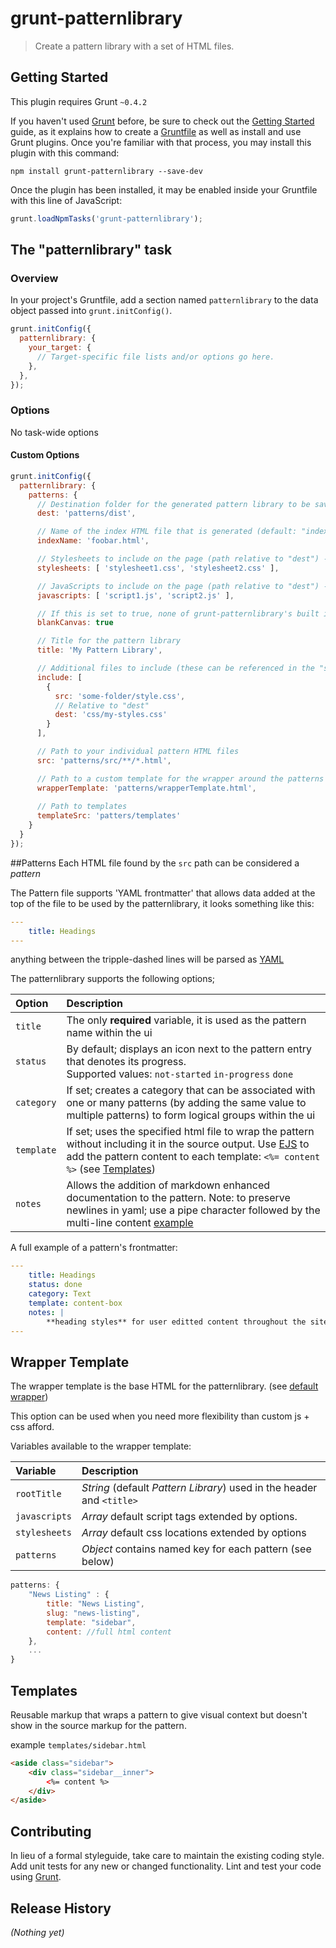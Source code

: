 # grunt-patternlibrary

> Create a pattern library with a set of HTML files.

## Getting Started
This plugin requires Grunt `~0.4.2`

If you haven't used [Grunt](http://gruntjs.com/) before, be sure to check out the [Getting Started](http://gruntjs.com/getting-started) guide, as it explains how to create a [Gruntfile](http://gruntjs.com/sample-gruntfile) as well as install and use Grunt plugins. Once you're familiar with that process, you may install this plugin with this command:

```shell
npm install grunt-patternlibrary --save-dev
```

Once the plugin has been installed, it may be enabled inside your Gruntfile with this line of JavaScript:

```js
grunt.loadNpmTasks('grunt-patternlibrary');
```

## The "patternlibrary" task

### Overview
In your project's Gruntfile, add a section named `patternlibrary` to the data object passed into `grunt.initConfig()`.

```js
grunt.initConfig({
  patternlibrary: {
    your_target: {
      // Target-specific file lists and/or options go here.
    },
  },
});
```

### Options
No task-wide options

#### Custom Options

```js
grunt.initConfig({
  patternlibrary: {
    patterns: {
      // Destination folder for the generated pattern library to be saved in
      dest: 'patterns/dist',

      // Name of the index HTML file that is generated (default: "index.html")
      indexName: 'foobar.html',

      // Stylesheets to include on the page (path relative to "dest") -- will be output in sequential order in the HEAD of the document
      stylesheets: [ 'stylesheet1.css', 'stylesheet2.css' ],

      // JavaScripts to include on the page (path relative to "dest") -- wil be output in sequential order at the bottom of the BODY tag in the document
      javascripts: [ 'script1.js', 'script2.js' ],

      // If this is set to true, none of grunt-patternlibrary's built in CSS or JS will be brought through to the output (optional)
      blankCanvas: true

      // Title for the pattern library
      title: 'My Pattern Library',

      // Additional files to include (these can be referenced in the "stylesheets" and "javascripts" options above)
      include: [
        {
          src: 'some-folder/style.css',
          // Relative to "dest"
          dest: 'css/my-styles.css'
        }
      ],

      // Path to your individual pattern HTML files
      src: 'patterns/src/**/*.html',

      // Path to a custom template for the wrapper around the patterns
      wrapperTemplate: 'patterns/wrapperTemplate.html',
      
      // Path to templates
      templateSrc: 'patters/templates'
    }
  }
});
```

##Patterns
Each HTML file found by the `src` path can be considered a *pattern*

The Pattern file supports 'YAML frontmatter' that allows data added at the top of the file to be used by the patternlibrary, it looks something like this:

```yml
---
	title: Headings
---
```

anything between the tripple-dashed lines will be parsed as [YAML](http://www.yaml.org/)

The patternlibrary supports the following options;

| Option | Description |
:---|:---
| `title` | The only **required** variable, it is used as the pattern name within the ui
| `status` | By default; displays an icon next to the pattern entry that denotes its progress.<br>Supported values: `not-started` `in-progress` `done`
| `category` | If set; creates a category that can be associated with one or many patterns (by adding the same value to multiple patterns) to form logical groups within the ui
| `template` | If set; uses the specified html file to wrap the pattern without including it in the source output. Use [EJS](http://www.embeddedjs.com/) to add the pattern content to each template: `<%= content %>` (see [Templates](#templates))
| `notes` | Allows the addition of markdown enhanced documentation to the pattern. Note: to preserve newlines in yaml; use a pipe character followed by the multi-line content [example](https://gist.github.com/rjattrill/7523554)

A full example of a pattern's frontmatter:

```yml
---
	title: Headings
	status: done
	category: Text
	template: content-box
	notes: |
		**heading styles** for user editted content throughout the site
---
```

## Wrapper Template
The wrapper template is the base HTML for the patternlibrary. (see [default wrapper](https://github.com/sambowler/grunt-patternlibrary/blob/master/templates/wrapper.html)) 

This option can be used when you need more flexibility than custom js + css afford.

Variables available to the wrapper template:

| Variable | Description |
:---|:---
| `rootTitle` | *String* (default *Pattern Library*) used in the header and `<title>`
| `javascripts` | *Array* default script tags extended by options.
| `stylesheets` | *Array* default css locations extended by options
| `patterns` | *Object* contains named key for each pattern (see below)

```js
patterns: {
	"News Listing" : {
		title: "News Listing",
		slug: "news-listing",
		template: "sidebar",
		content: //full html content
	},
	...
}
```


## Templates

Reusable markup that wraps a pattern to give visual context but doesn't show in the source markup for the pattern.

example `templates/sidebar.html`

```html
<aside class="sidebar">
	<div class="sidebar__inner">
		<%= content %>
	</div>
</aside>
```

## Contributing
In lieu of a formal styleguide, take care to maintain the existing coding style. Add unit tests for any new or changed functionality. Lint and test your code using [Grunt](http://gruntjs.com/).

## Release History
_(Nothing yet)_
